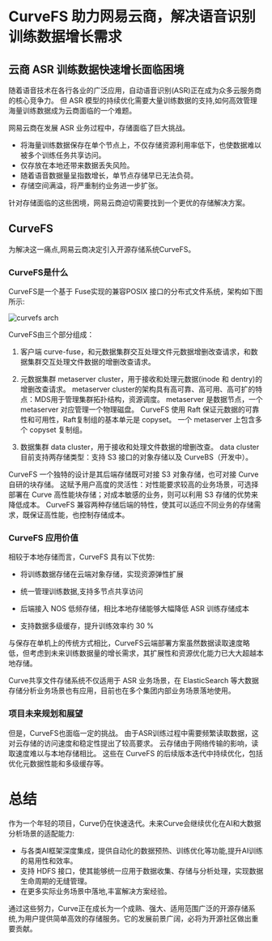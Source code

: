 # CurveFS 助力网易云商，解决语音识别训练数据增长需求

## 云商 ASR 训练数据快速增长面临困境

随着语音技术在各行各业的广泛应用，自动语音识别(ASR)正在成为众多云服务商的核心竞争力。
但 ASR 模型的持续优化需要大量训练数据的支持,如何高效管理海量训练数据成为云商面临的一个难题。

网易云商在发展 ASR 业务过程中，存储面临了巨大挑战。

- 将海量训练数据保存在单个节点上，不仅存储资源利用率低下，也使数据难以被多个训练任务共享访问。
- 仅存放在本地还带来数据丢失风险。
- 随着语音数据量呈指数增长，单节点存储早已无法负荷。
- 存储空间满溢，将严重制约业务进一步扩张。

针对存储面临的这些困境，网易云商迫切需要找到一个更优的存储解决方案。

## CurveFS

为解决这一痛点,网易云商决定引入开源存储系统CurveFS。

### CurveFS是什么

CurveFS是一个基于 Fuse实现的兼容POSIX 接口的分布式文件系统，架构如下图所示:

![curvefs arch](../../images/curvefs_architecture.png)

CurveFS由三个部分组成：

1. 客户端 curve-fuse，和元数据集群交互处理文件元数据增删改查请求，和数据集群交互处理文件数据的增删改查请求。

2. 元数据集群 metaserver cluster，用于接收和处理元数据(inode 和 dentry)的增删改查请求。
metaserver cluster的架构具有高可靠、高可用、高可扩的特点：MDS用于管理集群拓扑结构，资源调度。
metaserver 是数据节点，一个 metaserver 对应管理一个物理磁盘。
CurveFS 使用 Raft 保证元数据的可靠性和可用性，Raft复制组的基本单元是 copyset。
一个 metaserver 上包含多个 copyset 复制组。

3. 数据集群 data cluster，用于接收和处理文件数据的增删改查。
data cluster 目前支持两存储类型：支持 S3 接口的对象存储以及 CurveBS（开发中）。

CurveFS 一个独特的设计是其后端存储既可对接 S3 对象存储，也可对接 Curve 自研的块存储。
这赋予用户高度的灵活性：对性能要求较高的业务场景，可选择部署在 Curve 高性能块存储；对成本敏感的业务，则可以利用 S3 存储的优势来降低成本。
CurveFS 兼容两种存储后端的特性，使其可以适应不同业务的存储需求，既保证高性能，也控制存储成本。


### CurveFS 应用价值

相较于本地存储而言，CurveFS 具有以下优势:

* 将训练数据存储在云端对象存储，实现资源弹性扩展

* 统一管理训练数据,支持多节点共享访问

* 后端接入 NOS 低频存储，相比本地存储能够大幅降低 ASR 训练存储成本

* 支持数据多级缓存，提升训练效率约 30 %

与保存在单机上的传统方式相比，CurveFS云端部署方案虽然数据读取速度略低，但考虑到未来训练数据量的增长需求，其扩展性和资源优化能力已大大超越本地存储。

Curve共享文件存储系统不仅适用于 ASR 业务场景，在 ElasticSearch 等大数据存储分析业务场景也有应用，目前也在多个集团内部业务场景落地使用。


### 项目未来规划和展望 

但是，CurveFS也面临一定的挑战。
由于ASR训练过程中需要频繁读取数据，这对云存储的访问速度和稳定性提出了较高要求。
云存储由于网络传输的影响，读取速度难以与本地存储相比。
这些在 CurveFS 的后续版本迭代中持续优化，包括优化元数据性能和多级缓存等。

# 总结

作为一个年轻的项目，Curve仍在快速迭代。未来Curve会继续优化在AI和大数据分析场景的适配能力:

- 与各类AI框架深度集成，提供自动化的数据预热、训练优化等功能,提升AI训练的易用性和效率。
- 支持 HDFS 接口，使其能够统一应用于数据收集、存储与分析处理，实现数据生命周期的无缝管理。
- 在更多实际业务场景中落地,丰富解决方案经验。

通过这些努力，Curve正在成长为一个成熟、强大、适用范围广泛的开源存储系统,为用户提供简单高效的存储服务。它的发展前景广阔，必将为开源社区做出重要贡献。